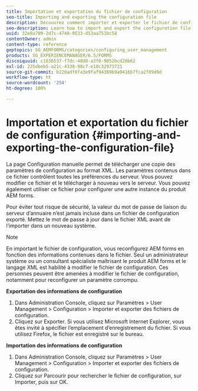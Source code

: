 ```yaml
---
title: Importation et exportation du fichier de configuration
seo-title: Importing and exporting the configuration file
description: Découvrez comment importer et exporter le fichier de configuration afin de modifier les préférences du serveur ou de configurer une autre instance de produit de formulaire AEM.
seo-description: Learn how to import and export the configuration file in order to edit server preferences or configure another AEM forms product instance.
uuid: 32e8a709-2d7c-4740-9533-d53aa751bc58
contentOwner: admin
content-type: reference
geptopics: SG_AEMFORMS/categories/configuring_user_management
products: SG_EXPERIENCEMANAGER/6.5/FORMS
discoiquuid: c1636537-f7dc-48d8-a3f0-9052bcd28b62
exl-id: 225dbeb5-a21c-4338-98c7-e10c32973721
source-git-commit: b220adf6fa3e9faf94389b9a9416b7fca2f89d9d
workflow-type: ht
source-wordcount: '254'
ht-degree: 100%

---
```


# Importation et exportation du fichier de configuration {#importing-and-exporting-the-configuration-file}

La page Configuration manuelle permet de télécharger une copie des paramètres de configuration au format XML. Les paramètres contenus dans ce fichier contrôlent toutes les préférences du serveur. Vous pouvez modifier ce fichier et le télécharger à nouveau vers le serveur. Vous pouvez également utiliser ce fichier pour configurer une autre instance du produit AEM forms.

Pour éviter tout risque de sécurité, la valeur du mot de passe de liaison du serveur d’annuaire n’est jamais incluse dans un fichier de configuration exporté. Mettez le mot de passe à jour dans le fichier XML avant de l’importer dans un nouveau système.

>[!NOTE]
>
>En important le fichier de configuration, vous reconfigurez AEM forms en fonction des informations contenues dans le fichier. Seul un administrateur système ou un consultant spécialiste maîtrisant le produit AEM forms et le langage XML est habilité à modifier le fichier de configuration. Ces personnes peuvent être amenées à modifier le fichier de configuration, notamment pour reconfigurer un paramètre corrompu.

**Exportation des informations de configuration**

1. Dans Administration Console, cliquez sur Paramètres > User Management > Configuration > Importer et exporter des fichiers de configuration.
1. Cliquez sur Exporter. Si vous utilisez Microsoft Internet Explorer, vous êtes invité à spécifier l’emplacement d’enregistrement du fichier. Si vous utilisez Firefox, le fichier est enregistré sur le bureau.

**Importation des informations de configuration**

1. Dans Administration Console, cliquez sur Paramètres > User Management > Configuration > Importer et exporter des fichiers de configuration.
1. Cliquez sur Parcourir pour rechercher le fichier de configuration, sur Importer, puis sur OK.
